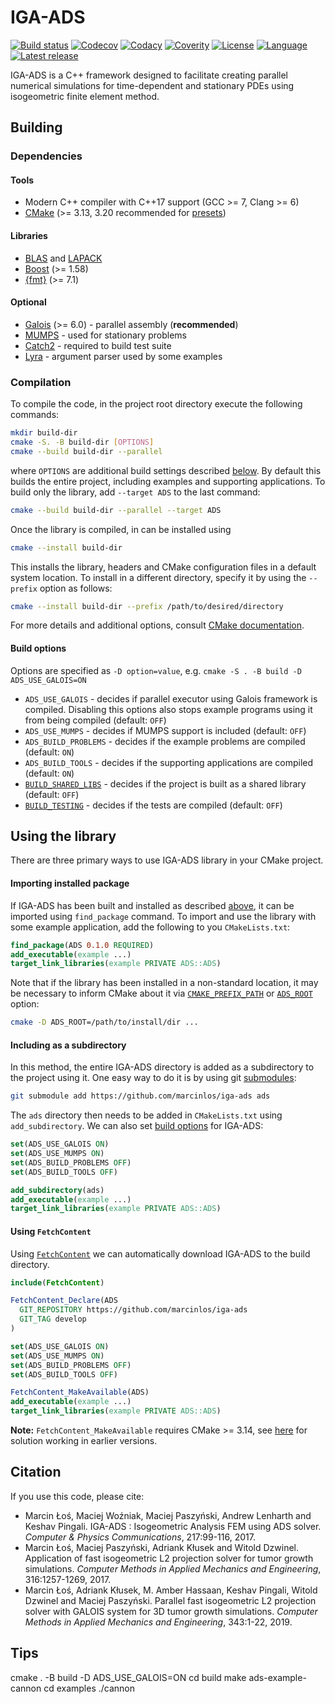 # IGA-ADS

[![Build status](https://github.com/marcinlos/iga-ads/actions/workflows/build.yml/badge.svg)](https://github.com/marcinlos/iga-ads/actions?query=workflow%3ABuild+branch%3Adevelop)
[![Codecov](https://codecov.io/gh/marcinlos/iga-ads/branch/develop/graph/badge.svg?token=rkZgDGLoTy)](https://codecov.io/gh/marcinlos/iga-ads)
[![Codacy](https://img.shields.io/codacy/grade/b7a914bc4ba44b3ba5ef5226ee3273c0)](https://www.codacy.com/gh/marcinlos/iga-ads/dashboard?utm_source=github.com&amp;utm_medium=referral&amp;utm_content=marcinlos/iga-ads&amp;utm_campaign=Badge_Grade)
[![Coverity](https://img.shields.io/coverity/scan/23461.svg)](https://scan.coverity.com/projects/marcinlos-iga-ads)
[![License](https://img.shields.io/github/license/marcinlos/iga-ads)](https://raw.githubusercontent.com/marcinlos/iga-ads/develop/LICENSE)
[![Language](https://img.shields.io/badge/C%2B%2B-17-b.svg?logo=cplusplus)](https://isocpp.org/)
[![Latest release](https://img.shields.io/github/v/release/marcinlos/iga-ads)](https://github.com/marcinlos/iga-ads/releases)

IGA-ADS is a C++ framework designed to facilitate creating parallel numerical simulations for
time-dependent and stationary PDEs using isogeometric finite element method.

## Building

### Dependencies

#### Tools
- Modern C++ compiler with C++17 support (GCC >= 7, Clang >= 6)
- [CMake](https://cmake.org/)
  (>= 3.13, 3.20 recommended for [presets](https://cmake.org/cmake/help/latest/manual/cmake-presets.7.html))

#### Libraries
- [BLAS](http://www.netlib.org/blas/) and [LAPACK](https://www.netlib.org/lapack/)
- [Boost](https://www.boost.org/) (>= 1.58)
- [{fmt}](https://github.com/fmtlib/fmt) (>= 7.1)

#### Optional
- [Galois](https://iss.oden.utexas.edu/?p=projects/galois) (>= 6.0) - parallel assembly
  (**recommended**)
- [MUMPS](http://mumps.enseeiht.fr/) - used for stationary problems
- [Catch2](https://github.com/catchorg/Catch2) - required to build test suite
- [Lyra](https://github.com/bfgroup/Lyra) - argument parser used by some examples

### Compilation

To compile the code, in the project root directory execute the following commands:
```bash
mkdir build-dir
cmake -S. -B build-dir [OPTIONS]
cmake --build build-dir --parallel
```
where `OPTIONS` are additional build settings described [below](#build-options).
By default this builds the entire project, including examples and supporting applications.
To build only the library, add `--target ADS` to the last command:
```bash
cmake --build build-dir --parallel --target ADS
```

Once the library is compiled, in can be installed using
```bash
cmake --install build-dir
```
This installs the library, headers and CMake configuration files in a default system location.
To install in a different directory, specify it by using the `--prefix` option as follows:
```bash
cmake --install build-dir --prefix /path/to/desired/directory
```

For more details and additional options, consult
[CMake documentation](https://cmake.org/cmake/help/latest/manual/cmake.1.html).

#### Build options

Options are specified as `-D option=value`, e.g.  `cmake -S . -B build -D ADS_USE_GALOIS=ON`
- `ADS_USE_GALOIS` - decides if parallel executor using Galois framework is compiled. Disabling this
  options also stops example programs using it from being compiled (default: `OFF`)
- `ADS_USE_MUMPS` - decides if MUMPS support is included (default: `OFF`)
- `ADS_BUILD_PROBLEMS` - decides if the example problems are compiled (default: `ON`)
- `ADS_BUILD_TOOLS` - decides if the supporting applications are compiled (default: `ON`)
- [`BUILD_SHARED_LIBS`](https://cmake.org/cmake/help/latest/variable/BUILD_SHARED_LIBS.html) -
  decides if the project is built as a shared library (default: `OFF`)
- [`BUILD_TESTING`](https://cmake.org/cmake/help/latest/module/CTest.html) - decides if the tests
  are compiled (default: `OFF`)

## Using the library

There are three primary ways to use IGA-ADS library in your CMake project.

#### Importing installed package

If IGA-ADS has been built and installed as described [above](#compilation),
it can be imported using `find_package` command.
To import and use the library with some example application,
add the following to you `CMakeLists.txt`:
```cmake
find_package(ADS 0.1.0 REQUIRED)
add_executable(example ...)
target_link_libraries(example PRIVATE ADS::ADS)
```
Note that if the library has been installed in a non-standard location,
it may be necessary to inform CMake about it via
[`CMAKE_PREFIX_PATH`](https://cmake.org/cmake/help/latest/variable/CMAKE_PREFIX_PATH.html)
or
[`ADS_ROOT`](https://cmake.org/cmake/help/latest/variable/PackageName_ROOT.html)
option:
```bash
cmake -D ADS_ROOT=/path/to/install/dir ...
```

#### Including as a subdirectory

In this method, the entire IGA-ADS directory is added as a subdirectory to the project using it.
One easy way to do it is by using git
[submodules](https://git-scm.com/book/en/v2/Git-Tools-Submodules):
```bash
git submodule add https://github.com/marcinlos/iga-ads ads
```
The `ads` directory then needs to be added in `CMakeLists.txt` using `add_subdirectory`.
We can also set [build options](#build-options) for IGA-ADS:
```cmake
set(ADS_USE_GALOIS ON)
set(ADS_USE_MUMPS ON)
set(ADS_BUILD_PROBLEMS OFF)
set(ADS_BUILD_TOOLS OFF)

add_subdirectory(ads)
add_executable(example ...)
target_link_libraries(example PRIVATE ADS::ADS)
```

#### Using `FetchContent`

Using [`FetchContent`](https://cmake.org/cmake/help/latest/module/FetchContent.html)
we can automatically download IGA-ADS to the build directory.
```cmake
include(FetchContent)

FetchContent_Declare(ADS
  GIT_REPOSITORY https://github.com/marcinlos/iga-ads
  GIT_TAG develop
)

set(ADS_USE_GALOIS ON)
set(ADS_USE_MUMPS ON)
set(ADS_BUILD_PROBLEMS OFF)
set(ADS_BUILD_TOOLS OFF)

FetchContent_MakeAvailable(ADS)
add_executable(example ...)
target_link_libraries(example PRIVATE ADS::ADS)
```
**Note:** `FetchContent_MakeAvailable` requires CMake >= 3.14, see
[here](https://cmake.org/cmake/help/latest/module/FetchContent.html#fetch-content-canonical-pattern)
for solution working in earlier versions.

## Citation

If you use this code, please cite:
- Marcin Łoś, Maciej Woźniak, Maciej Paszyński, Andrew Lenharth and Keshav Pingali.
  IGA-ADS : Isogeometric Analysis FEM using ADS solver.
  _Computer & Physics Communications_, 217:99-116, 2017.
- Marcin Łoś,  Maciej Paszyński, Adriank Kłusek and Witold Dzwinel.
  Application of fast isogeometric L2 projection solver for tumor growth simulations.
  _Computer Methods in Applied Mechanics and Engineering_, 316:1257-1269, 2017.
- Marcin Łoś,  Adriank Kłusek, M. Amber Hassaan, Keshav Pingali, Witold Dzwinel and Maciej Paszyński.
  Parallel fast isogeometric L2 projection solver with GALOIS system for 3D tumor growth simulations.
  _Computer Methods in Applied Mechanics and Engineering_, 343:1-22, 2019.

## Tips
cmake . -B build -D ADS_USE_GALOIS=ON
cd build
make ads-example-cannon
cd examples
./cannon